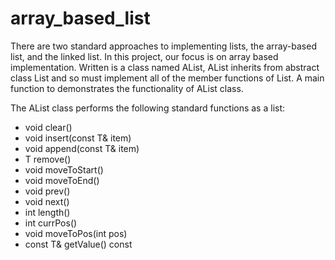 # array_based_list

There are two standard approaches to implementing lists, the array-based list, and the linked list. In this project, our focus is on array based implementation. Written is a class named AList, AList inherits from abstract class List and so must implement all of the member functions of List. A main function to demonstrates the functionality of AList class.

The AList class performs the following standard functions as a list:

- void clear()
- void insert(const T& item)
- void append(const T& item)
- T remove()
- void moveToStart()
- void moveToEnd()
- void prev()
- void next()
- int length()
- int currPos()
- void moveToPos(int pos)
- const T& getValue() const

